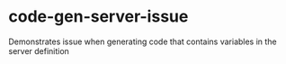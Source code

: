 # code-gen-server-issue
Demonstrates issue when generating code that contains variables in the server definition
